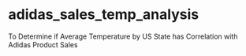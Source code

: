 # adidas_sales_temp_analysis
To Determine if Average Temperature by US State has Correlation with Adidas Product Sales
